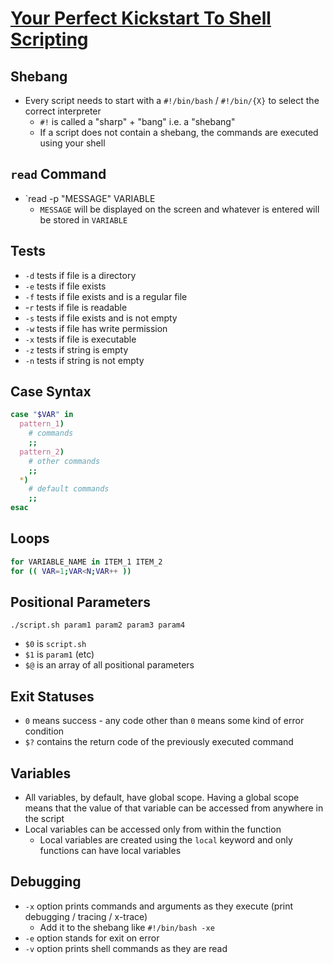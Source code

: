 # [Your Perfect Kickstart To Shell Scripting](https://codeburst.io/your-perfect-kickstart-to-shell-scripting-857b81c0939b)

## Shebang

* Every script needs to start with a `#!/bin/bash` / `#!/bin/{X}` to select the correct interpreter
  * `#!` is called a "sharp" + "bang" i.e. a "shebang"
  * If a script does not contain a shebang, the commands are executed using your shell

## `read` Command

* `read -p "MESSAGE" VARIABLE
  * `MESSAGE` will be displayed on the screen and whatever is entered will be stored in `VARIABLE`

## Tests

* `-d` tests if file is a directory
* `-e` tests if file exists
* `-f` tests if file exists and is a regular file
* -`r` tests if file is readable
* `-s` tests if file exists and is not empty
* `-w` tests if file has write permission
* `-x` tests if file is executable
* `-z` tests if string is empty
* `-n` tests if string is not empty

## Case Syntax

```bash
case "$VAR" in
  pattern_1)
    # commands
    ;;
  pattern_2)
    # other commands
    ;;
  *)
    # default commands
    ;;
esac
```

## Loops

```bash
for VARIABLE_NAME in ITEM_1 ITEM_2
for (( VAR=1;VAR<N;VAR++ ))
```

## Positional Parameters

`./script.sh param1 param2 param3 param4`
  * `$0` is `script.sh`
  * `$1` is `param1` (etc)
  * `$@` is an array of all positional parameters

## Exit Statuses

* `0` means success - any code other than `0` means some kind of error condition
* `$?` contains the return code of the previously executed command

## Variables

* All variables, by default, have global scope. Having a global scope means that the value of that variable can be accessed from anywhere in the script
* Local variables can be accessed only from within the function
  * Local variables are created using the `local` keyword and only functions can have local variables

## Debugging

* `-x` option prints commands and arguments as they execute (print debugging / tracing / x-trace)
  * Add it to the shebang like `#!/bin/bash -xe`
* `-e` option stands for exit on error
* `-v` option prints shell commands as they are read


